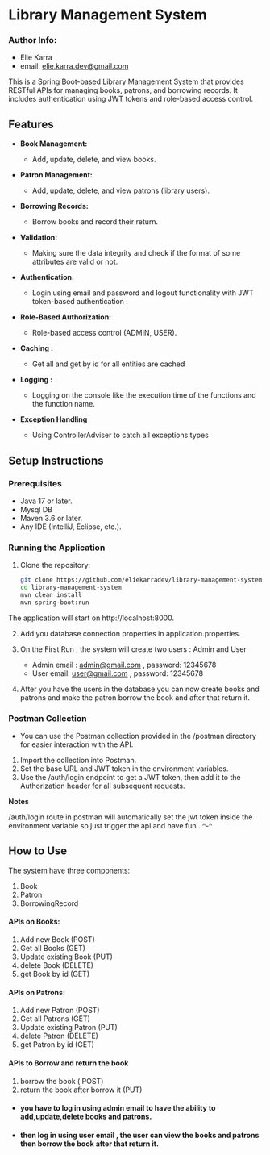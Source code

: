 # Library Management System
### Author Info: 
- Elie Karra
- email: elie.karra.dev@gmail.com

This is a Spring Boot-based Library Management System that provides RESTful APIs for managing books, patrons, and
borrowing records. It includes authentication using JWT tokens and role-based access control.

## Features

- **Book Management:**
    - Add, update, delete, and view books.

- **Patron Management:**
    - Add, update, delete, and view patrons (library users).

- **Borrowing Records:**
    - Borrow books and record their return.
- **Validation:**
    - Making sure the data integrity and check if the format of some attributes are valid or not.

- **Authentication:**
    - Login using email and password and logout functionality with JWT token-based authentication .

- **Role-Based Authorization:**
    - Role-based access control (ADMIN, USER).
  
- **Caching :**
    - Get all and get by id for all entities are cached
  
- **Logging :**
    - Logging on the console like the execution time of the functions and the function name.
  
- **Exception Handling**
    - Using ControllerAdviser to catch all exceptions types

## Setup Instructions

### Prerequisites

- Java 17 or later.
- Mysql DB
- Maven 3.6 or later.
- Any IDE (IntelliJ, Eclipse, etc.).

### Running the Application

1. Clone the repository:
   ```bash
   git clone https://github.com/eliekarradev/library-management-system.git
   cd library-management-system
   mvn clean install
   mvn spring-boot:run

The application will start on http://localhost:8000.

2. Add you database connection properties in application.properties.

3. On the First Run , the system will create two users :
   Admin and User
    - Admin email : admin@gmail.com , password: 12345678
    - User email: user@gmail.com , password: 12345678
4. After you have the users in the database you can now create books and patrons and make the patron borrow the book and after that return it.
### Postman Collection

- You can use the Postman collection provided in the /postman directory for easier interaction with the API.

1. Import the collection into Postman.
2. Set the base URL and JWT token in the environment variables.
3. Use the /auth/login endpoint to get a JWT token, then add it to the Authorization header for all subsequent requests.

**Notes** 

/auth/login route in postman will automatically set the jwt token inside the environment variable so just trigger the api and have fun.. ^-^


## How to Use
The system have three components:
1. Book
2. Patron
3. BorrowingRecord

####  APIs on Books:
1. Add new Book (POST)
2. Get all Books (GET)
3. Update existing Book (PUT)
4. delete Book (DELETE)
5. get Book by id (GET)

####  APIs on Patrons:
1. Add new Patron (POST)
2. Get all Patrons (GET)
3. Update existing Patron (PUT)
4. delete Patron (DELETE)
5. get Patron by id (GET)

#### APIs to Borrow and return the book
1. borrow the book ( POST)
2. return the book after borrow it (PUT)




- #### you have to log in using admin email to have the ability to add,update,delete books and patrons.
- #### then log in using user email , the user can view the books and patrons then borrow the book after that return it.